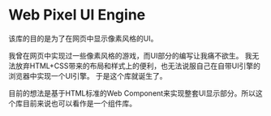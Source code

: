 # Web Pixel UI Engine

该库的目的是为了在网页中显示像素风格的UI。

我曾在网页中实现过一些像素风格的游戏，而UI部分的编写让我痛不欲生。
我无法放弃HTML+CSS带来的布局和样式上的便利，也无法说服自己在自带UI引擎的浏览器中实现一个UI引擎。
于是这个库就诞生了。

目前的想法是基于HTML标准的Web Component来实现整套UI显示部分。所以这个库目前来说也可以看作是一个组件库。
